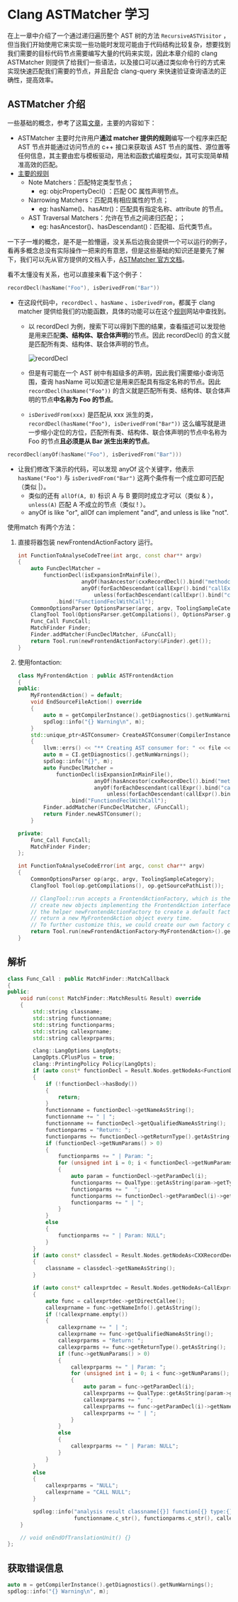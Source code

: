 # Clang ASTMatcher 学习

在上一章中介绍了一个通过递归遍历整个 AST 树的方法 `RecursiveASTVisitor` ，但当我们开始使用它来实现一些功能时发现可能由于代码结构比较复杂，想要找到我们需要的目标代码节点需要编写大量的代码来实现，因此本章介绍的 clang ASTMatcher 则提供了给我们一些语法，以及接口可以通过类似命令行的方式来实现快速匹配我们需要的节点，并且配合 clang-query 来快速验证查询语法的正确性，提高效率。

## ASTMatcher 介绍

一些基础的概念，参考了这篇[文章](https://cloud.tencent.com/developer/article/1523137)，主要的内容如下：

- ASTMatcher 主要时允许用户**通过 matcher 提供的规则**编写一个程序来匹配 AST 节点并能通过访问节点的 c++ 接口来获取该 AST 节点的属性、源位置等任何信息，其主要由宏与模板驱动，用法和函数式编程类似，其可实现简单精准高效的匹配。
- [主要的规则](https://clang.llvm.org/docs/LibASTMatchersReference.html)
  - Note Matchers：匹配特定类型节点；
    - eg: objcPropertyDecl() ：匹配 OC 属性声明节点。
  - Narrowing Matchers：匹配具有相应属性的节点；
    - eg: hasName()、hasAttr()：匹配具有指定名称、attribute 的节点。
  - AST Traversal Matchers：允许在节点之间递归匹配；；
    - eg: hasAncestor()、hasDescendant()：匹配祖、后代类节点。

一下子一堆的概念，是不是一脸懵逼，没关系后边我会提供一个可以运行的例子，看再多概念总没有实际操作一把来的有意思，但是这些基础的知识还是要先了解下，我们可以先从官方提供的文档入手，[ASTMatcher 官方文档](https://clang.llvm.org/docs/LibASTMatchers.html)。

看不太懂没有关系，也可以直接来看下这个例子：

```c++
recordDecl(hasName("Foo"), isDerivedFrom("Bar"))
```

- 在这段代码中，`recordDecl` 、`hasName` 、`isDerivedFrom`，都属于 clang matcher 提供给我们的功能函数，具体的功能可以在这个[规则](https://clang.llvm.org/docs/LibASTMatchersReference.html)网站中查找到。
  - 以 recordDecl 为例，搜索下可以得到下图的结果，查看描述可以发现他是用来匹配**类、结构体、联合体声明**的节点。因此 recordDecl() 的含义就是匹配所有类、结构体、联合体声明的节点。
  
    ![recordDecl](./pic/1.png)

  - 但是有可能在一个 AST 树中有超级多的声明，因此我们需要缩小查询范围，查询 hasName 可以知道它是用来匹配具有指定名称的节点。因此 `recordDecl(hasName("Foo"))` 的含义就是匹配所有类、结构体、联合体声明的节点**中名称为 Foo 的节点**。
  - `isDerivedFrom(xxx)` 是匹配从 xxx 派生的类，`recordDecl(hasName("Foo"), isDerivedFrom("Bar"))` 这么编写就是进一步缩小定位的方位，匹配所有类、结构体、联合体声明的节点中名称为 Foo 的节点**且必须是从 Bar 派生出来的节点**。

```c++
recordDecl(anyOf(hasName("Foo"), isDerivedFrom("Bar")))
```

- 让我们修改下演示的代码，可以发现 anyOf 这个关键字，他表示 `hasName("Foo")` 与 `isDerivedFrom("Bar")` 这两个条件有一个成立即可匹配（类似 |）。
  - 类似的还有 `allOf(A, B)` 标识 A 与 B 要同时成立才可以（类似 & ），`unless(A)` 匹配 A 不成立的节点（类似 ! ）。
  - anyOf is like "or", allOf can implement "and", and unless is like "not".

使用match 有两个方法：

1. 直接将器包装 newFrontendActionFactory 运行。

    ```c++
    int FunctionToAnalyseCodeTree(int argc, const char** argv)
    {
        auto FuncDeclMatcher =
            functionDecl(isExpansionInMainFile(),
                        anyOf(hasAncestor(cxxRecordDecl().bind("methodclass")), unless(hasAncestor(cxxRecordDecl()))),
                        anyOf(forEachDescendant(callExpr().bind("callExprFunction")),
                            unless(forEachDescendant(callExpr().bind("callExprFunction")))))
                .bind("FunctiondFeclWithCall");
        CommonOptionsParser OptionsParser(argc, argv, ToolingSampleCategory);
        ClangTool Tool(OptionsParser.getCompilations(), OptionsParser.getSourcePathList());
        Func_Call FuncCall;
        MatchFinder Finder;
        Finder.addMatcher(FuncDeclMatcher, &FuncCall);
        return Tool.run(newFrontendActionFactory(&Finder).get());
    }
    ```

2. 使用fontaction:

    ```c++
    class MyFrontendAction : public ASTFrontendAction
    {
    public:
        MyFrontendAction() = default;
        void EndSourceFileAction() override
        {
            auto m = getCompilerInstance().getDiagnostics().getNumWarnings();
            spdlog::info("{} Warning\n", m);
        }
        std::unique_ptr<ASTConsumer> CreateASTConsumer(CompilerInstance& CI, StringRef file) override
        {
            llvm::errs() << "** Creating AST consumer for: " << file << "\n";
            auto m = CI.getDiagnostics().getNumWarnings();
            spdlog::info("{}", m);
            auto FuncDeclMatcher =
                functionDecl(isExpansionInMainFile(),
                            anyOf(hasAncestor(cxxRecordDecl().bind("methodclass")), unless(hasAncestor(cxxRecordDecl()))),
                            anyOf(forEachDescendant(callExpr().bind("callExprFunction")),
                                unless(forEachDescendant(callExpr().bind("callExprFunction")))))
                    .bind("FunctiondFeclWithCall");
            Finder.addMatcher(FuncDeclMatcher, &FuncCall);
            return Finder.newASTConsumer();
        }

    private:
        Func_Call FuncCall;
        MatchFinder Finder;
    };

    int FunctionToAnalyseCodeError(int argc, const char** argv)
    {
        CommonOptionsParser op(argc, argv, ToolingSampleCategory);
        ClangTool Tool(op.getCompilations(), op.getSourcePathList());

        // ClangTool::run accepts a FrontendActionFactory, which is then used to
        // create new objects implementing the FrontendAction interface. Here we use
        // the helper newFrontendActionFactory to create a default factory that will
        // return a new MyFrontendAction object every time.
        // To further customize this, we could create our own factory class.
        return Tool.run(newFrontendActionFactory<MyFrontendAction>().get());
    }
    ```

## 解析

```c++
class Func_Call : public MatchFinder::MatchCallback
{
public:
    void run(const MatchFinder::MatchResult& Result) override
    {
        std::string classname;
        std::string functionname;
        std::string functionparms;
        std::string callexprname;
        std::string callexprparms;

        clang::LangOptions LangOpts;
        LangOpts.CPlusPlus = true;
        clang::PrintingPolicy Policy(LangOpts);
        if (auto const* functionDecl = Result.Nodes.getNodeAs<FunctionDecl>("FunctiondFeclWithCall"))
        {
            if (!functionDecl->hasBody())
            {
                return;
            }
            functionname = functionDecl->getNameAsString();
            functionname += " | ";
            functionname += functionDecl->getQualifiedNameAsString();
            functionparms = "Return: ";
            functionparms += functionDecl->getReturnType().getAsString();
            if (functionDecl->getNumParams() > 0)
            {
                functionparms += " | Param: ";
                for (unsigned int i = 0; i < functionDecl->getNumParams(); i++)
                {
                    auto param = functionDecl->getParamDecl(i);
                    functionparms += QualType::getAsString(param->getType().split(), Policy);
                    functionparms += "  ";
                    functionparms += functionDecl->getParamDecl(i)->getNameAsString();
                    functionparms += " | ";
                }
            }
            else
            {
                functionparms += " | Param: NULL";
            }
        }
        if (auto const* classdecl = Result.Nodes.getNodeAs<CXXRecordDecl>("methodclass"))
        {
            classname = classdecl->getNameAsString();
        }

        if (auto const* callexprtdec = Result.Nodes.getNodeAs<CallExpr>("callExprFunction"))
        {
            auto func = callexprtdec->getDirectCallee();
            callexprname = func->getNameInfo().getAsString();
            if (!callexprname.empty())
            {
                callexprname += " | ";
                callexprname += func->getQualifiedNameAsString();
                callexprparms = "Return: ";
                callexprparms += func->getReturnType().getAsString();
                if (func->getNumParams() > 0)
                {
                    callexprparms += " | Param: ";
                    for (unsigned int i = 0; i < func->getNumParams(); i++)
                    {
                        auto param = func->getParamDecl(i);
                        callexprparms += QualType::getAsString(param->getType().split(), Policy);
                        callexprparms += "  ";
                        callexprparms += func->getParamDecl(i)->getNameAsString();
                        callexprparms += " | ";
                    }
                }
                else
                {
                    callexprparms += " | Param: NULL";
                }
            }
        }
        else
        {
            callexprparms = "NULL";
            callexprname = "CALL NULL";
        }

        spdlog::info("analysis result classname[{}] function[{} type:{}]  callexpr[{} type:{}]\n", classname.c_str(),
                     functionname.c_str(), functionparms.c_str(), callexprname.c_str(), callexprparms.c_str());
    }

    // void onEndOfTranslationUnit() {}
};
```

## 获取错误信息

```c++
auto m = getCompilerInstance().getDiagnostics().getNumWarnings();
spdlog::info("{} Warning\n", m);
```
